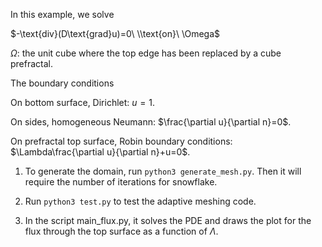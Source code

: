 In this example, we solve

$-\text{div}(D\text{grad}u)=0\ \\text{on}\ \Omega$

$\Omega$: the unit cube where the top edge has been replaced by a cube prefractal.

The boundary conditions

On bottom surface, Dirichlet: $u=1$.

On sides, homogeneous Neumann: $\frac{\partial u}{\partial n}=0$.

On prefractal top surface, Robin boundary conditions: $\Lambda\frac{\partial u}{\partial n}+u=0$.

1. To generate the domain, run `python3 generate_mesh.py`. Then it will require the number of iterations for snowflake.

2. Run `python3 test.py` to test the adaptive meshing code.

3. In the script main_flux.py, it solves the PDE and draws the plot for the flux through the top surface as a function of $\Lambda$. 
